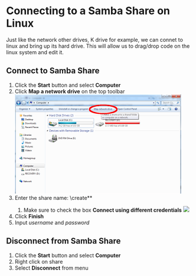 # Connecting to a Samba Share on Linux

Just like the network other drives, K drive for example, we can connet to
linux and bring up its hard drive. This will allow us to drag/drop code on
the linux system and edit it.

## Connect to Samba Share

1. Click the **Start** button and select **Computer**
1. Click **Map a network drive** on the top toolbar
![](pics/mapDrive.png)
1. Enter the share name: \\create*<robot number>*
    1. Make sure to check the box **Connect using different credentials**
![](pics/logOn.phg)
1. Click **Finish**
1. Input *username* and *password*

## Disconnect from Samba Share

1. Click the **Start** button and select **Computer**
1. Right click on share
1. Select **Disconnect** from menu
